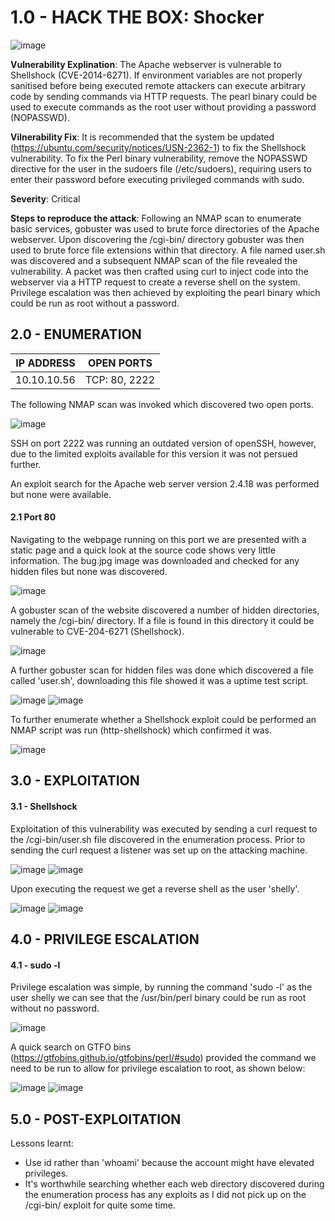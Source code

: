# 1.0 - HACK THE BOX: Shocker

![image](https://github.com/Gladoodles/hackthebox_machines/assets/96867367/ef35205b-e4c5-49af-ad35-82211133b7c8)

**Vulnerability Explination**: The Apache webserver is vulnerable to Shellshock (CVE-2014-6271). If environment variables are not properly sanitised before being executed remote attackers can execute arbitrary code by sending commands via HTTP requests. The pearl binary could be used to execute commands as the root user without providing a password (NOPASSWD).

**Vilnerability Fix**: It is recommended that the system be updated (https://ubuntu.com/security/notices/USN-2362-1) to fix the Shellshock vulnerability. To fix the Perl binary vulnerability, remove the NOPASSWD directive for the user in the sudoers file (/etc/sudoers), requiring users to enter their password before executing privileged commands with sudo.

**Severity**: Critical 

**Steps to reproduce the attack**: Following an NMAP scan to enumerate basic services, gobuster was used to brute force directories of the Apache webserver. Upon discovering the /cgi-bin/ directory gobuster was then used to brute force file extensions within that directory. A file named user.sh was discovered and a subsequent NMAP scan of the file revealed the vulnerability. A packet was then crafted using curl to inject code into the webserver via a HTTP request to create a reverse shell on the system. Privilege escalation was then achieved by exploiting the pearl binary which could be run as root without a password. 

## 2.0 - ENUMERATION
| **IP ADDRESS** | **OPEN PORTS** |
|----------|--------------------|
| 10.10.10.56 | TCP: 80, 2222 |

The following NMAP scan was invoked which discovered two open ports. 

![image](https://github.com/Gladoodles/hackthebox_machines/assets/96867367/1c90605a-d62a-40ec-a5bc-cd7ad9748a1a)

SSH on port 2222 was running an outdated version of openSSH, however, due to the limited exploits available for this version it was not persued further. 

An exploit search for the Apache web server version 2.4.18 was performed but none were available. 

#### **2.1 Port 80**

Navigating to the webpage running on this port we are presented with a static page and a quick look at the source code shows very little information. The bug.jpg image was downloaded and checked for any hidden files but none was discovered. 

![image](https://github.com/Gladoodles/hackthebox_machines/assets/96867367/c7cf9dc0-5211-42bf-b683-271e866d7bfb)

A gobuster scan of the website discovered a number of hidden directories, namely the /cgi-bin/ directory. If a file is found in this directory it could be vulnerable to CVE-204-6271 (Shellshock).

![image](https://github.com/Gladoodles/hackthebox_machines/assets/96867367/780ed8bf-ab7c-45f8-b3b3-b5294e98a9f5)

A further gobuster scan for hidden files was done which discovered a file called 'user.sh', downloading this file showed it was a uptime test script. 

![image](https://github.com/Gladoodles/hackthebox_machines/assets/96867367/e26926a5-7b42-4bb5-b9a8-b0233785ab48)
![image](https://github.com/Gladoodles/hackthebox_machines/assets/96867367/89987e49-4ae6-44d3-b3c2-b7190eef75ea)

To further enumerate whether a Shellshock exploit could be performed an NMAP script was run (http-shellshock) which confirmed it was.

![image](https://github.com/Gladoodles/hackthebox_machines/assets/96867367/330179d8-7c03-4c9d-b21d-ca970ec82ca0)

## 3.0 - EXPLOITATION

#### **3.1 - Shellshock**

Exploitation of this vulnerability was executed by sending a curl request to the /cgi-bin/user.sh file discovered in the enumeration process. Prior to sending the curl request a listener was set up on the attacking machine. 

![image](https://github.com/Gladoodles/hackthebox_machines/assets/96867367/1ebb423b-c98c-4a8a-a144-7d791507305b)
![image](https://github.com/Gladoodles/hackthebox_machines/assets/96867367/e341bf2e-bf38-4d03-b9b9-b963d5c86178)

Upon executing the request we get a reverse shell as the user 'shelly'. 

![image](https://github.com/Gladoodles/hackthebox_machines/assets/96867367/6aacc506-9314-4c6f-9a9d-1abc152f9319)
![image](https://github.com/Gladoodles/hackthebox_machines/assets/96867367/0cffe30d-1b2d-434f-95cd-9c0ab150b3bc)

## 4.0 - PRIVILEGE ESCALATION 

#### **4.1 - sudo -l**

Privilege escalation was simple, by running the command 'sudo -l' as the user shelly we can see that the /usr/bin/perl binary could be run as root without no password. 

![image](https://github.com/Gladoodles/hackthebox_machines/assets/96867367/eac23c6c-92f6-4f4c-a2be-6fb8437b8964)

A quick search on GTFO bins (https://gtfobins.github.io/gtfobins/perl/#sudo) provided the command we need to be run to allow for privilege escalation to root, as shown below:

![image](https://github.com/Gladoodles/hackthebox_machines/assets/96867367/5a16e5a5-52f1-4b49-8782-f41866563ecd)
![image](https://github.com/Gladoodles/hackthebox_machines/assets/96867367/6b12a4df-54d2-4654-bdf8-3c1d767a09fb)

## 5.0 - POST-EXPLOITATION 

Lessons learnt: 
- Use id rather than 'whoami' because the account might have elevated privileges.
- It's worthwhile searching whether each web directory discovered during the enumeration process has any exploits as I did not pick up on the /cgi-bin/ exploit for quite some time. 
